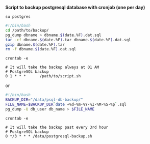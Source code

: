 **Script to backup postgresql database with cronjob (one per day)**
```
su postgres
```
```bash
#!/bin/bash
cd /path/to/backup/
pg_dump dbname > dbname.$(date.%F).dat.sql
tar -cf dbname.$(date.%F).tar dbname.$(date.%F).dat.sql
gzip dbname.$(date.%F).tar
rm -f dbname.$(date.%F).dat.sql
```
```
crontab -e

# It will take the backup always at 01 AM
# PostgreSQL backup
0 1 * * *      /path/to/script.sh
```
or 
```bash
#!/bin/bash
BACKUP_DIR="/data/psql-db-backup/"
FILE_NAME=$BACKUP_DIR`date +%d-%m-%Y-%I-%M-%S-%p`.sql
pg_dump -U db_user db_name > $FILE_NAME
```
```
crontab -e

# It will take the backup past every 3rd hour
# PostgreSQL backup
0 */3 * * * /data/postgresql-backup.sh
```